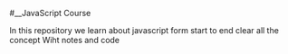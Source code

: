 #__JavaScript Course

In this repository we learn about javascript form start to end
clear all the concept 
Wiht notes and code 
